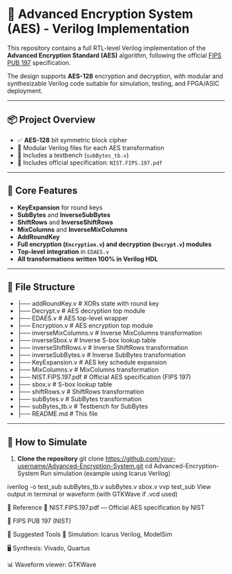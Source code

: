 # 🔐 Advanced Encryption System (AES) - Verilog Implementation

This repository contains a full RTL-level Verilog implementation of the **Advanced Encryption Standard (AES)** algorithm, following the official [FIPS PUB 197](https://csrc.nist.gov/publications/detail/fips/197/final) specification.

The design supports **AES-128** encryption and decryption, with modular and synthesizable Verilog code suitable for simulation, testing, and FPGA/ASIC deployment.

---

## 📦 Project Overview

- ✅ **AES-128** bit symmetric block cipher  
- 🧩 Modular Verilog files for each AES transformation  
- 🧪 Includes a testbench (`subBytes_tb.v`)  
- 📄 Includes official specification: `NIST.FIPS.197.pdf`

---

## 🧠 Core Features

- **KeyExpansion** for round keys  
- **SubBytes** and **InverseSubBytes**  
- **ShiftRows** and **InverseShiftRows**  
- **MixColumns** and **InverseMixColumns**  
- **AddRoundKey**  
- **Full encryption (`Encryption.v`) and decryption (`Decrypt.v`) modules**  
- **Top-level integration** in `EDAES.v`  
- **All transformations written 100% in Verilog HDL**

---

## 📁 File Structure

- ├── addRoundKey.v # XORs state with round key
- ├── Decrypt.v # AES decryption top module
- ├── EDAES.v # AES top-level wrapper
- ├── Encryption.v # AES encryption top module
- ├── inverseMixColumns.v # Inverse MixColumns transformation
- ├── inverseSbox.v # Inverse S-box lookup table
- ├── inverseShiftRows.v # Inverse ShiftRows transformation
- ├── inverseSubBytes.v # Inverse SubBytes transformation
- ├── KeyExpansion.v # AES key schedule expansion
- ├── MixColumns.v # MixColumns transformation
- ├── NIST.FIPS.197.pdf # Official AES specification (FIPS 197)
- ├── sbox.v # S-box lookup table
- ├── shiftRows.v # ShiftRows transformation
- ├── subBytes.v # SubBytes transformation
- ├── subBytes_tb.v # Testbench for SubBytes
- ├── README.md # This file

---

## 🚀 How to Simulate

1. **Clone the repository**
git clone https://github.com/your-username/Advanced-Encryption-System.git
cd Advanced-Encryption-System
Run simulation (example using Icarus Verilog)

iverilog -o test_sub subBytes_tb.v subBytes.v sbox.v
vvp test_sub
View output in terminal or waveform (with GTKWave if .vcd used)

📖 Reference
📄 NIST.FIPS.197.pdf — Official AES specification by NIST

🔗 FIPS PUB 197 (NIST)

📘 Suggested Tools
🧪 Simulation: Icarus Verilog, ModelSim

🖥️ Synthesis: Vivado, Quartus

📊 Waveform viewer: GTKWave
